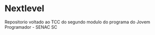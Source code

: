 # Nextlevel
Repositorio voltado ao TCC do segundo modulo do programa do Jovem Programador - SENAC SC
